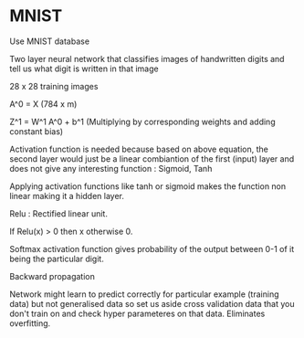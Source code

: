 # MNIST
Use MNIST database

Two layer neural network that classifies images of handwritten digits and tell us what digit is written in that image 

28 x 28 training images 

A^0 = X  (784 x m)

Z^1 = W^1 A^0 + b^1 (Multiplying by corresponding weights and adding constant bias)

Activation function is needed because based on above equation, the second layer would just be a linear combiantion of the first (input) layer and does not give any interesting function : Sigmoid, Tanh

Applying activation functions like tanh or sigmoid makes the function non linear making it a hidden layer. 

Relu : Rectified linear unit.

If Relu(x) > 0 then x otherwise 0.

Softmax activation function gives probability of the output between 0-1 of it being the particular digit. 

Backward propagation 

Network might learn to predict correctly for particular example (training data) but not generalised data so set us aside cross validation data that you don't train on and check hyper parameteres on that data. Eliminates overfitting. 










